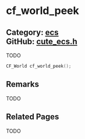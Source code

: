[](../header.md ':include')

# cf_world_peek

Category: [ecs](/api_reference?id=ecs)  
GitHub: [cute_ecs.h](https://github.com/RandyGaul/cute_framework/blob/master/include/cute_ecs.h)  
---

TODO

```cpp
CF_World cf_world_peek();
```

## Remarks

TODO

## Related Pages

TODO  
